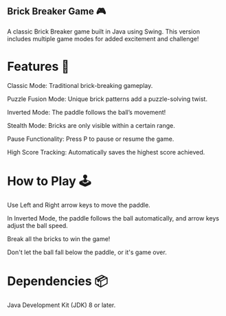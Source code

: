 ## Brick Breaker Game 🎮
A classic Brick Breaker game built in Java using Swing. This version includes multiple game modes for added excitement and challenge!

# Features 🚀
Classic Mode: Traditional brick-breaking gameplay.

Puzzle Fusion Mode: Unique brick patterns add a puzzle-solving twist.

Inverted Mode: The paddle follows the ball’s movement!

Stealth Mode: Bricks are only visible within a certain range.

Pause Functionality: Press P to pause or resume the game.

High Score Tracking: Automatically saves the highest score achieved.

# How to Play 🕹️
Use Left and Right arrow keys to move the paddle.

In Inverted Mode, the paddle follows the ball automatically, and arrow keys adjust the ball speed.

Break all the bricks to win the game!

Don't let the ball fall below the paddle, or it's game over.

# Dependencies 📦
Java Development Kit (JDK) 8 or later.
